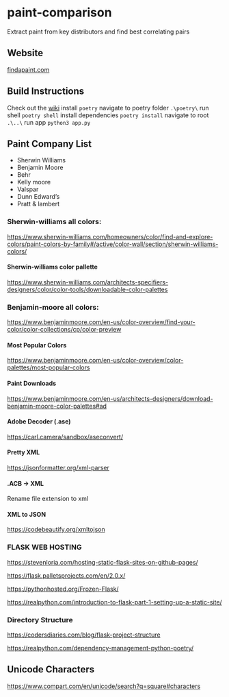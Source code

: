 # paint-comparison
Extract paint from key distributors and find best correlating pairs

## Website
[findapaint.com](http://findapaint.com/)

## Build Instructions
Check out the [wiki](https://github.com/ab12gu/paint-comparision/wiki)
install `poetry`
navigate to poetry folder `.\poetry\`
run shell `poetry shell`
install dependencies `poetry install`
navigate to root `.\..\`
run app `python3 app.py`

## Paint Company List
- Sherwin Williams
- Benjamin Moore
- Behr
- Kelly moore
- Valspar
- Dunn Edward’s
- Pratt & lambert

### Sherwin-williams all colors: 
https://www.sherwin-williams.com/homeowners/color/find-and-explore-colors/paint-colors-by-family#/active/color-wall/section/sherwin-williams-colors/ 

#### Sherwin-williams color pallette
https://www.sherwin-williams.com/architects-specifiers-designers/color/color-tools/downloadable-color-palettes

### Benjamin-moore all colors: 
https://www.benjaminmoore.com/en-us/color-overview/find-your-color/color-collections/cp/color-preview

#### Most Popular Colors
https://www.benjaminmoore.com/en-us/color-overview/color-palettes/most-popular-colors

#### Paint Downloads
https://www.benjaminmoore.com/en-us/architects-designers/download-benjamin-moore-color-palettes#ad

#### Adobe Decoder (.ase)
https://carl.camera/sandbox/aseconvert/

#### Pretty XML
https://jsonformatter.org/xml-parser

#### .ACB -> XML
Rename file extension to xml

#### XML to JSON
https://codebeautify.org/xmltojson

### FLASK WEB HOSTING
https://stevenloria.com/hosting-static-flask-sites-on-github-pages/

https://flask.palletsprojects.com/en/2.0.x/

https://pythonhosted.org/Frozen-Flask/

https://realpython.com/introduction-to-flask-part-1-setting-up-a-static-site/

### Directory Structure

https://codersdiaries.com/blog/flask-project-structure

https://realpython.com/dependency-management-python-poetry/

## Unicode Characters

https://www.compart.com/en/unicode/search?q=square#characters

